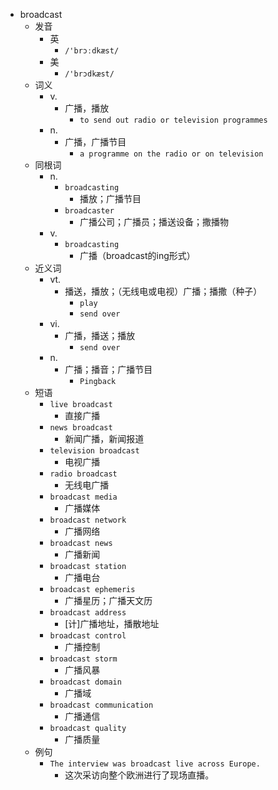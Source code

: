 - broadcast
  - 发音
    - 英
      - `/'brɔːdkæst/`
    - 美
      - `/'brɔdkæst/`
  - 词义
    - v.
      - 广播，播放
        - `to send out radio or television programmes`
    - n.
      - 广播，广播节目
        - `a programme on the radio or on television`
  - 同根词
    - n.
      - `broadcasting`
        - 播放；广播节目
      - `broadcaster`
        - 广播公司；广播员；播送设备；撒播物
    - v.
      - `broadcasting`
        - 广播（broadcast的ing形式）
  - 近义词
    - vt.
      - 播送，播放；（无线电或电视）广播；播撒（种子）
        - `play`
        - `send over`
    - vi.
      - 广播，播送；播放
        - `send over`
    - n.
      - 广播；播音；广播节目
        - `Pingback`
  - 短语
    - `live broadcast`
      - 直接广播 
    - `news broadcast`
      - 新闻广播，新闻报道 
    - `television broadcast`
      - 电视广播 
    - `radio broadcast`
      - 无线电广播 
    - `broadcast media`
      - 广播媒体 
    - `broadcast network`
      - 广播网络 
    - `broadcast news`
      - 广播新闻 
    - `broadcast station`
      - 广播电台 
    - `broadcast ephemeris`
      - 广播星历；广播天文历 
    - `broadcast address`
      - [计]广播地址，播散地址 
    - `broadcast control`
      - 广播控制 
    - `broadcast storm`
      - 广播风暴 
    - `broadcast domain`
      - 广播域 
    - `broadcast communication`
      - 广播通信 
    - `broadcast quality`
      - 广播质量 
  - 例句
    - `The interview was broadcast live across Europe.`
      - 这次采访向整个欧洲进行了现场直播。

